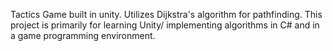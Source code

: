 Tactics Game built in unity. Utilizes Dijkstra's algorithm for pathfinding. This project is primarily for learning Unity/ implementing algorithms in C# and in a game programming environment.
